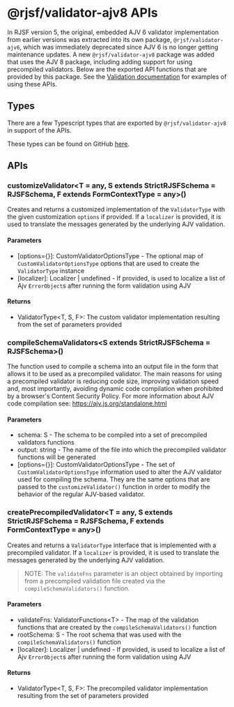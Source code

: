 # @rjsf/validator-ajv8 APIs

In RJSF version 5, the original, embedded AJV 6 validator implementation from earlier versions was extracted into its own package, `@rjsf/validator-ajv6`, which was immediately deprecated since AJV 6 is no longer getting maintenance updates.
A new `@rjsf/validator-ajv8` package was added that uses the AJV 8 package, including adding support for using precompiled validators.
Below are the exported API functions that are provided by this package.
See the [Validation documentation](../usage/validation.md) for examples of using these APIs.

## Types

There are a few Typescript types that are exported by `@rjsf/validator-ajv8` in support of the APIs.

These types can be found on GitHub [here](https://github.com/rjsf-team/react-jsonschema-form/blob/main/packages/validator-ajv8/src/types.ts).

## APIs

### customizeValidator<T = any, S extends StrictRJSFSchema = RJSFSchema, F extends FormContextType = any>()

Creates and returns a customized implementation of the `ValidatorType` with the given customization `options` if provided.
If a `localizer` is provided, it is used to translate the messages generated by the underlying AJV validation.

#### Parameters

- [options={}]: CustomValidatorOptionsType - The optional map of `CustomValidatorOptionsType` options that are used to create the `ValidatorType` instance
- [localizer]: Localizer | undefined - If provided, is used to localize a list of Ajv `ErrorObject`s after running the form validation using AJV

#### Returns

- ValidatorType&lt;T, S, F>: The custom validator implementation resulting from the set of parameters provided

### compileSchemaValidators&lt;S extends StrictRJSFSchema = RJSFSchema>()

The function used to compile a schema into an output file in the form that allows it to be used as a precompiled validator.
The main reasons for using a precompiled validator is reducing code size, improving validation speed and, most importantly, avoiding dynamic code compilation when prohibited by a browser's Content Security Policy.
For more information about AJV code compilation see: https://ajv.js.org/standalone.html

#### Parameters

- schema: S - The schema to be compiled into a set of precompiled validators functions
- output: string - The name of the file into which the precompiled validator functions will be generated
- [options={}]: CustomValidatorOptionsType - The set of `CustomValidatorOptionsType` information used to alter the AJV validator used for compiling the schema. They are the same options that are passed to the `customizeValidator()` function in order to modify the behavior of the regular AJV-based validator.

### createPrecompiledValidator<T = any, S extends StrictRJSFSchema = RJSFSchema, F extends FormContextType = any>()

Creates and returns a `ValidatorType` interface that is implemented with a precompiled validator.
If a `localizer` is provided, it is used to translate the messages generated by the underlying AJV validation.

> NOTE: The `validateFns` parameter is an object obtained by importing from a precompiled validation file created via the `compileSchemaValidators()` function.

#### Parameters

- validateFns: ValidatorFunctions&lt;T> - The map of the validation functions that are created by the `compileSchemaValidators()` function
- rootSchema: S - The root schema that was used with the `compileSchemaValidators()` function
- [localizer]: Localizer | undefined - If provided, is used to localize a list of Ajv `ErrorObject`s after running the form validation using AJV

#### Returns

- ValidatorType&lt;T, S, F>: The precompiled validator implementation resulting from the set of parameters provided
